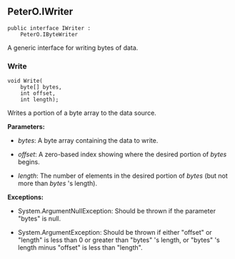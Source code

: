 ## PeterO.IWriter

    public interface IWriter :
        PeterO.IByteWriter

A generic interface for writing bytes of data.

### Write

    void Write(
        byte[] bytes,
        int offset,
        int length);

Writes a portion of a byte array to the data source.

<b>Parameters:</b>

 * <i>bytes</i>: A byte array containing the data to write.

 * <i>offset</i>: A zero-based index showing where the desired portion of  <i>bytes</i>
 begins.

 * <i>length</i>: The number of elements in the desired portion of  <i>bytes</i>
 (but not more than  <i>bytes</i>
 's length).

<b>Exceptions:</b>

 * System.ArgumentNullException:
Should be thrown if the parameter "bytes" is null.

 * System.ArgumentException:
Should be thrown if either "offset" or "length" is less than 0 or greater than "bytes" 's length, or "bytes" 's length minus "offset" is less than "length".
